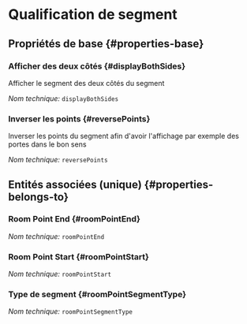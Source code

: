 # Qualification de segment
<!--- THIS FILE IS GENERATED PLEASE DO NOT EDIT IT DIRECTLY --->



## Propriétés de base {#properties-base}

### Afficher des deux côtés {#displayBothSides}

Afficher le segment des deux côtés du segment

*Nom technique:* ```displayBothSides```

### Inverser les points {#reversePoints}

Inverser les points du segment afin d'avoir l'affichage par exemple des portes dans le bon sens

*Nom technique:* ```reversePoints```


## Entités associées (unique) {#properties-belongs-to}

###  Room Point End {#roomPointEnd}



*Nom technique:* ```roomPointEnd```

###  Room Point Start {#roomPointStart}



*Nom technique:* ```roomPointStart```

### Type de segment {#roomPointSegmentType}



*Nom technique:* ```roomPointSegmentType```





